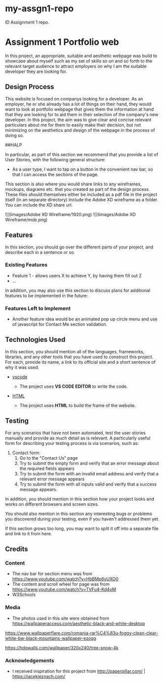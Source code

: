 # my-assgn1-repo
ID Assignment 1 repo.

# Assignment 1 Portfolio web

In this project, an appropriate, suitable and aesthetic webpage was build to showcase about myself such as my set of skills so on and so forth to the relevant target audience to attract employers on why I am the suitable developer they are looking for.


## Design Process

This website is focused on companys looking for a developer. As an employer, he or she already has a lot of things on their hand, they would want to look at portfolio webpage that gives them the information at hand that they are looking for to aid them in their selection of the company's new developer. In this project, the aim was to give clear and concise relevant particulars about me for them to easily make their decision, but not minimizing on the aesthetics and design of the webpage in the process of doing so.


##HALP

In particular, as part of this section we recommend that you provide a list of User Stories, with the following general structure:
- As a user type, I want to tap on a button in the convenient nav bar, so that I can access the sections of the page.

This section is also where you would share links to any wireframes, mockups, diagrams etc. that you created as part of the design process. 
These files should themselves either be included as a pdf file in the project itself (in an separate directory)
Include the Adobe XD wireframe as a folder. You can include the XD share url. 

![](images/Adobe XD Wireframe/1920.png)
![](images/Adobe XD Wireframe/mob.png)

## Features

In this section, you should go over the different parts of your project, and describe each in a sentence or so.

### Existing Features
- Feature 1 - allows users X to achieve Y, by having them fill out Z
- ...

In addition, you may also use this section to discuss plans for additional features to be implemented in the future:

### Features Left to Implement
- Another feature idea would be an animated pop up circle menu and use of javascript for Contact Me section validation.

## Technologies Used

In this section, you should mention all of the languages, frameworks, libraries, and any other tools that you have used to construct this project. For each, provide its name, a link to its official site and a short sentence of why it was used.

- [vscode](https://jquery.com)
    - The project uses **VS CODE EDITOR** to write the code.

- [HTML](html)
    - The project uses **HTML** to build the frame of the website.
    


## Testing

For any scenarios that have not been automated, test the user stories manually and provide as much detail as is relevant. A particularly useful form for describing your testing process is via scenarios, such as:

1. Contact form:
    1. Go to the "Contact Us" page
    2. Try to submit the empty form and verify that an error message about the required fields appears
    3. Try to submit the form with an invalid email address and verify that a relevant error message appears
    4. Try to submit the form with all inputs valid and verify that a success message appears.

In addition, you should mention in this section how your project looks and works on different browsers and screen sizes.

You should also mention in this section any interesting bugs or problems you discovered during your testing, even if you haven't addressed them yet.

If this section grows too long, you may want to split it off into a separate file and link to it from here.

## Credits

### Content
- The nav bar for section menu was from https://www.youtube.com/watch?v=HbBMp6yUXO0
- The content and scroll wheel for page was from https://www.youtube.com/watch?v=TVFu4-Kd4oM
- W3Schools


### Media
- The photos used in this site were obtained from https://wallpaperaccess.com/aesthetic-black-and-white-desktop

https://www.wallpaperflare.com/romania-rar%C4%83u-foggy-clean-clear-white-bw-black-mountains-wallpaper-ezoqg

https://hdqwalls.com/wallpaper/320x240/tree-snow-4k

### Acknowledgements

- I received inspiration for this project from http://paperpillar.com/  |  https://jacekjeznach.com/
